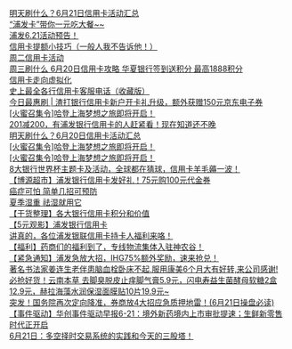   
[明天刷什么？6月21日信用卡活动汇总](http://www.dianyue.me/archives/133/zggkqlr9vjoj88t8/)  
[“浦发卡”带你一元吃大餐~~](http://www.dianyue.me/archives/768/z95par6w68gfnmax/)  
[浦发6.21活动预告！](http://www.dianyue.me/archives/159/j2gghubum01dc3pn/)  
[信用卡提额小技巧（一般人我不告诉他！）](http://www.dianyue.me/archives/896/p0muhr603tpswtmf/)  
[周二信用卡活动](http://www.dianyue.me/archives/214/gpjqv5nnz1ocb1kv/)  
[周三刷什么 6月20日信用卡攻略 华夏银行签到送积分 最高1888积分](http://www.dianyue.me/archives/503/yqu7la7nelgrszve/)  
[信用卡走向虚拟化](http://www.dianyue.me/archives/708/ebbxud0g30v4rvg4/)  
[史上最全各行信用卡客服电话（收藏版）](http://www.dianyue.me/archives/341/2twk0a0jiw1iad65/)  
[今日最惠刷 | 渣打银行信用卡新户开卡礼升级，额外获赠150元京东电子券](http://www.dianyue.me/archives/302/222pp09fmj1pjsh3/)  
[[火蜜召集令]哈登上海梦想之旅即将开启！](http://www.dianyue.me/archives/993/er4rfe0k7hx1yi9n/)  
[201减200，有浦发银行信用卡的人赶紧看！现在知道还不晚](http://www.dianyue.me/archives/340/5ak1eja5rwt6s5u2/)  
[明天刷什么？6月20日信用卡活动汇总](http://www.dianyue.me/archives/132/o9h01uifsw7ajqeu/)  
[[火蜜召集令]哈登上海梦想之旅即将开启！](http://www.dianyue.me/archives/431/7oa4f5q8zvemjf3h/)  
[[火蜜召集令]哈登上海梦想之旅即将开启！](http://www.dianyue.me/archives/148/yob2dn3bbb2stp9o/)  
[8大银行世界杯主题卡及活动，全球都在猜球，信用卡羊毛薅一波！](http://www.dianyue.me/archives/736/575my7z39cgawcka/)  
[【博源超市】浦发银行信用卡发好礼！75元购100元代金券](http://www.dianyue.me/archives/247/08nir779n4krtipu/)  
[癌症可怕  简单几招可预防](http://www.dianyue.me/archives/597/g63uph0a564pidci/)  
[夏季湿重 祛湿就用它](http://www.dianyue.me/archives/594/yd6viiwgd8atk8vt/)  
[【干货整理】各大银行信用卡积分和价值](http://www.dianyue.me/archives/816/yd6viiwgd8atk8vt/)  
[【5元观影】浦发银行信用卡](http://www.dianyue.me/archives/667/u7cdwcgs16fo576k/)  
[讲真的，各位浦发银联信用卡持卡人福利来咯！](http://www.dianyue.me/archives/948/6688jk11rnr5zcbx/)  
[【福利】药商们的福利到了，专线物流集体入驻神农谷！](http://www.dianyue.me/archives/560/i632ur1773a83h5f/)  
[【紧急通知】浦发急放大招，IHG75%额外奖励，速来抢兑！](http://www.dianyue.me/archives/905/i632ur1773a83h5f/)  
[著名书法家姜连生老伴患脑血栓卧床不起,服用康美6个月大有好转,来公司感谢!](http://www.dianyue.me/archives/616/qdnt9cbao0kdjnms/)  
[必抢好货！云南本草 去脚臭脱皮止痒脚气膏5.9元，闪电寿益生菌酵母软糖2盒12.9元，赫拉海藻水润保湿面膜贴10片19.9元~](http://www.dianyue.me/archives/576/qrf2ebufl2hz9y6w/)  
[突发！国务院再次定向降准，券商放4大招应急质押地雷！(6月21日操盘必读)](http://www.dianyue.me/archives/348/k03269s0ghyzw0de/)  
[【事件驱动】华创事件驱动早报6-21：境外新药境内上市审批提速；生鲜新零售时代正开启](http://www.dianyue.me/archives/384/gghzqqr4mdjpv8h6/)  
[6月21日：多空择时交易系统的实践和今天的三股塔！](http://www.dianyue.me/archives/390/io709bwwqqv260jg/)